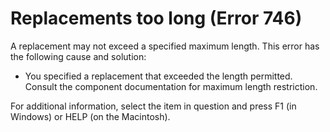 
# Replacements too long (Error 746)

A replacement may not exceed a specified maximum length. This error has the following cause and solution:



- You specified a replacement that exceeded the length permitted. Consult the component documentation for maximum length restriction.
    

For additional information, select the item in question and press F1 (in Windows) or HELP (on the Macintosh).
